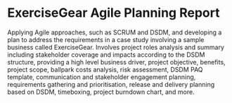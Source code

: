 # ExerciseGear Agile Planning Report
Applying Agile approaches, such as SCRUM and DSDM, and developing a plan to address the requirements in a case study involving a sample business called ExerciseGear. Involves project roles analysis and summary including stakeholder coverage and impacts according to the DSDM structure, providing a high level business driver, project objective, benefits, project scope, ballpark costs analysis, risk assessment, DSDM PAQ template, communication and stakeholder engagement planning, requirements gathering and prioritisation, release and delivery planning based on DSDM, timeboxing, project burndown chart, and more.
